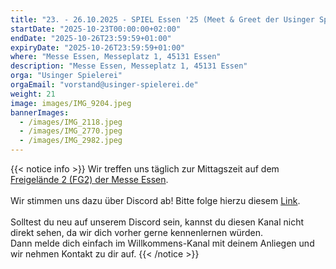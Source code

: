 ```yaml
---
title: "23. - 26.10.2025 - SPIEL Essen '25 (Meet & Greet der Usinger Spielerei)"
startDate: "2025-10-23T00:00:00+02:00"
endDate: "2025-10-26T23:59:59+01:00"
expiryDate: "2025-10-26T23:59:59+01:00"
where: "Messe Essen, Messeplatz 1, 45131 Essen"
description: "Messe Essen, Messeplatz 1, 45131 Essen"
orga: "Usinger Spielerei"
orgaEmail: "vorstand@usinger-spielerei.de"
weight: 21
image: images/IMG_9204.jpeg
bannerImages:
  - /images/IMG_2118.jpeg
  - /images/IMG_2770.jpeg
  - /images/IMG_2982.jpeg
---
```

{{< notice info >}}
Wir treffen uns täglich zur Mittagszeit auf dem [Freigelände 2 (FG2) der Messe Essen](https://www.messe-essen.de/media/neue-medien/dreiklang/anreise-parkplaetze-downloads/gelaendeplaene/messe_essen_gelaendeplan.pdf).</br></br>
Wir stimmen uns dazu über Discord ab! Bitte folge hierzu diesem [Link](https://discord.com/channels/1013807097726652417/1052540516115431484).</br></br>
Solltest du neu auf unserem Discord sein, kannst du diesen Kanal nicht direkt sehen, da wir dich vorher gerne kennenlernen würden.</br>
Dann melde dich einfach im Willkommens-Kanal mit deinem Anliegen und wir nehmen Kontakt zu dir auf.
{{< /notice >}}
